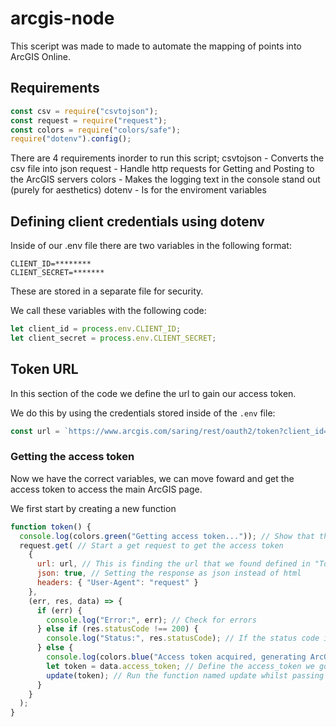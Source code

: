 # arcgis-node

This sceript was made to made to automate the mapping of points into ArcGIS Online.

## Requirements

```js
const csv = require("csvtojson");
const request = require("request");
const colors = require("colors/safe");
require("dotenv").config();
```

There are 4 requirements inorder to run this script;
csvtojson - Converts the csv file into json
request - Handle http requests for Getting and Posting to the ArcGIS servers
colors - Makes the logging text in the console stand out (purely for aesthetics)
dotenv - Is for the enviroment variables 

## Defining client credentials using dotenv

Inside of our .env file there are two variables in the following format:
```
CLIENT_ID=********
CLIENT_SECRET=*******
```
These are stored in a separate file for security.

We call these variables with the following code:

```js
let client_id = process.env.CLIENT_ID;
let client_secret = process.env.CLIENT_SECRET;
```

## Token URL

In this section of the code we define the url to gain our access token.

We do this by using the credentials stored inside of the `.env` file:
```js
const url = `https://www.arcgis.com/saring/rest/oauth2/token?client_id=${client_id}&${client_secret}&grant_type=client_credentials`
```

### Getting the access token

Now we have the correct variables, we can move foward and get the access token to access the main ArcGIS page.

We first start by creating a new function
```js
function token() {
  console.log(colors.green("Getting access token...")); // Show that the script is doing something and isn't stuck
  request.get( // Start a get request to get the access token
    {
      url: url, // This is finding the url that we found defined in "Token URL"
      json: true, // Setting the response as json instead of html
      headers: { "User-Agent": "request" }
    },
    (err, res, data) => {
      if (err) {
        console.log("Error:", err); // Check for errors
      } else if (res.statusCode !== 200) {
        console.log("Status:", res.statusCode); // If the status code is **not** 200 run this
      } else {
        console.log(colors.blue("Access token acquired, generating ArcGIS url...")); // Let the user know that the script is generating the correct url
        let token = data.access_token; // Define the access_token we got from the get request as "token"
        update(token); // Run the function named update whilst passing in the token variable 
      }
    }
  );
}
  ```
  
  
